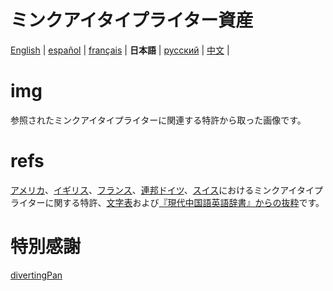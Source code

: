 # ミンクアイタイプライター資産

[English](https://github.com/ExpedicHabbet/MingkwaiAssets/blob/main/README.md) |
[español](https://github.com/ExpedicHabbet/MingkwaiAssets/blob/main/LEEME.md) |
[français](https://github.com/ExpedicHabbet/MingkwaiAssets/blob/main/LISEZMOI.md) |
__日本語__ |
[русский](https://github.com/ExpedicHabbet/MingkwaiAssets/blob/main/README-RU.md) |
[中文](https://github.com/ExpedicHabbet/MingkwaiAssets/blob/main/README-ZH.md) |

# img

参照されたミンクアイタイプライターに関連する特許から取った画像です。

# refs

[アメ](https://github.com/ExpedicHabbet/MingkwaiAssets/blob/main/refs/US2613795A.pdf)[リカ](https://github.com/ExpedicHabbet/MingkwaiAssets/blob/main/refs/US2613794A.pdf)、[イギリス](https://github.com/ExpedicHabbet/MingkwaiAssets/blob/main/refs/GB711462A.pdf)、[フランス](https://github.com/ExpedicHabbet/MingkwaiAssets/blob/main/refs/FR984303A.pdf)、[連邦ドイツ](https://github.com/ExpedicHabbet/MingkwaiAssets/blob/main/refs/DE922774C.pdf)、[スイス](https://github.com/ExpedicHabbet/MingkwaiAssets/blob/main/refs/CH327313A.pdf)におけるミンクアイタイプライターに関する特許、[文字表](https://github.com/ExpedicHabbet/MingkwaiAssets/blob/main/refs/字表·明快華文打字機.pdf)および[『現代中国語英語辞書』からの抜粋](https://github.com/ExpedicHabbet/MingkwaiAssets/blob/main/refs/林語堂《當代漢英詞典》摘錄.pdf)です。

# 特別感謝

[divertingPan](https://github.com/divertingPan)